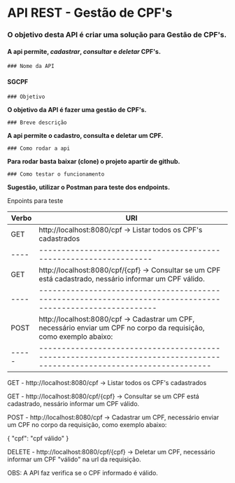 # API REST - Gestão de CPF's

### O objetivo desta API é criar uma solução para Gestão de __CPF's__.

#### A api permite, *cadastrar*, *consultar* e *deletar* CPF's.


	### Nome da API

#### SGCPF

	### Objetivo

**O objetivo da API é fazer uma gestão de CPF's.**

	### Breve descrição 

**A api permite o cadastro, consulta e deletar um CPF.**

	### Como rodar a api

**Para rodar basta baixar (clone) o projeto apartir de github.**


	### Como testar o funcionamento

__Sugestão, utilizar o Postman para teste dos endpoints.__

Enpoints para teste

|Verbo|URI|
|----|-----------------------------------------------------------------|
|GET | http://localhost:8080/cpf -> Listar todos os CPF's cadastrados  |
|----|-----------------------------------------------------------------|
|GET | http://localhost:8080/cpf/{cpf} -> Consultar se um CPF está cadastrado, nessário informar um CPF válido. |
|----|----------------------------------------------------------------------------------------------------------|
|POST | http://localhost:8080/cpf -> Cadastrar um CPF, necessário enviar um CPF no corpo da requisição, como exemplo abaixo: |
|-----|----------------------------------------------------------------------------------------------------------------------|


GET - http://localhost:8080/cpf -> Listar todos os CPF's cadastrados

GET - http://localhost:8080/cpf/{cpf} -> Consultar se um CPF está cadastrado, nessário informar um CPF válido.

POST - http://localhost:8080/cpf -> Cadastrar um CPF, necessário enviar um CPF no corpo da requisição, como exemplo abaixo:

{
  "cpf": "cpf válido"
}

DELETE - http://localhost:8080/cpf/{cpf} -> Deletar um CPF, necessário informar um CPF "válido" na url da requisição.

OBS: A API faz verifica se o CPF informado é válido.


